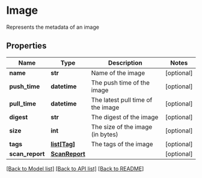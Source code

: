 # Image

Represents the metadata of an image

## Properties
Name | Type | Description | Notes
------------ | ------------- | ------------- | -------------
**name** | **str** | Name of the image | [optional] 
**push_time** | **datetime** | The push time of the image | [optional] 
**pull_time** | **datetime** | The latest pull time of the image | [optional] 
**digest** | **str** | The digest of the image | [optional] 
**size** | **int** | The size of the image (in bytes) | [optional] 
**tags** | [**list[Tag]**](Tag.md) | The tags of the image | [optional] 
**scan_report** | [**ScanReport**](ScanReport.md) |  | [optional] 

[[Back to Model list]](../README.md#documentation-for-models) [[Back to API list]](../README.md#documentation-for-api-endpoints) [[Back to README]](../README.md)


